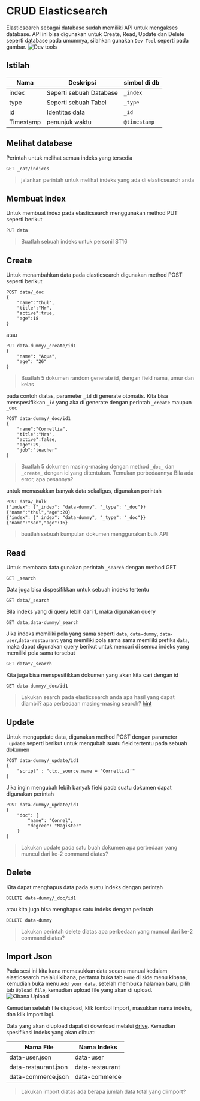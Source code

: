 # CRUD Elasticsearch
Elasticsearch sebagai database sudah memiliki API untuk mengakses database. API ini bisa digunakan untuk Create, Read, Update dan Delete seperti database pada umumnya, silahkan gunakan `Dev Tool` seperti pada gambar.
![Dev tools](https://drive.bssn.go.id/apps/files_sharing/publicpreview/Pc73kGpLY3C7WEq?fileId=2213238&file=/dev_tools.png&x=1536&y=864&a=true)

## Istilah
| Nama | Deskripsi | simbol di db |
| --- | --- | --- |
| index | Seperti sebuah Database | `_index`|
| type | Seperti sebuah Tabel | `_type` |
| id | Identitas data | `_id` |
| Timestamp | penunjuk waktu | `@timestamp` |

## Melihat database
Perintah untuk melihat semua indeks yang tersedia 

    GET _cat/indices

> jalankan perintah untuk melihat indeks yang ada di elasticsearch anda

## Membuat Index
Untuk membuat index pada elasticsearch menggunakan method PUT seperti berikut

    PUT data

> Buatlah sebuah indeks untuk personil ST16

## Create
Untuk menambahkan data pada elasticsearch digunakan method POST seperti berikut

    POST data/_doc
    {
        "name":"thul",
        "title":"Mr",
        "active":true,
        "age":18
    }

atau

    PUT data-dummy/_create/id1
    {
        "name": "Aqua",
        "age": "26"
    }

> Buatlah 5 dokumen random generate id, dengan field nama, umur dan kelas

pada contoh diatas, parameter `_id` di generate otomatis. Kita bisa menspesifikkan `_id` yang aka di generate dengan perintah `_create` maupun `_doc`

    POST data-dummy/_doc/id1
    {
        "name":"Cornellia",
        "title":"Mrs",
        "active":false,
        "age":29,
        "job":"teacher"
    }

> Buatlah 5 dokumen masing-masing dengan method `_doc_` dan `_create_` dengan id yang ditentukan. Temukan perbedaannya
> Bila ada error, apa pesannya?

untuk memasukkan banyak data sekaligus, digunakan perintah

    POST data/_bulk
    {"index": {"_index": "data-dummy", "_type": "_doc"}}
    {"name":"thul","age":20}
    {"index": {"_index": "data-dummy", "_type": "_doc"}}
    {"name":"san","age":16}

> buatlah sebuah kumpulan dokumen menggunakan bulk API

## Read
Untuk membaca data gunakan perintah `_search` dengan method GET

    GET _search


Data juga bisa dispesifikkan untuk sebuah indeks tertentu

    GET data/_search

Bila indeks yang di query lebih dari 1, maka digunakan query

    GET data,data-dummy/_search

Jika indeks memiliki pola yang sama seperti `data`, `data-dummy`, `data-user`,`data-restaurant` yang memiliki pola sama sama memiliki prefiks `data`, maka dapat digunakan query berikut untuk mencari di semua indeks yang memiliki pola sama tersebut

    GET data*/_search

Kita juga bisa menspesifikkan dokumen yang akan kita cari dengan id

    GET data-dummy/_doc/id1

> Lakukan search pada elasticsearch anda
> apa hasil yang dapat diambil?
> apa perbedaan masing-masing search?
> [hint](https://www.elastic.co/guide/en/elasticsearch/reference/current/search.html) 

## Update
Untuk mengupdate data, digunakan method POST dengan parameter `_update` seperti berikut untuk mengubah suatu field tertentu pada sebuah dokumen

    POST data-dummy/_update/id1
    {
        "script" : "ctx._source.name = 'Cornellia2'"
    }

Jika ingin mengubah lebih banyak field pada suatu dokumen dapat digunakan perintah

    POST data-dummy/_update/id1
    {
        "doc": {
            "name": "Connel",
            "degree": "Magister"
        }
    }

> Lakukan update pada satu buah dokumen
> apa perbedaan yang muncul dari ke-2 command diatas?

## Delete
Kita dapat menghapus data pada suatu indeks dengan perintah

    DELETE data-dummy/_doc/id1

atau kita juga bisa menghapus satu indeks dengan perintah

    DELETE data-dummy

> Lakukan perintah delete diatas 
> apa perbedaan yang muncul dari ke-2 command diatas?

## Import Json
Pada sesi ini kita kana memasukkan data secara manual kedalam elasticsearch melalui kibana, pertama buka tab `Home` di side menu kibana, kemudian buka menu `Add your data`, setelah membuka halaman baru, pilih tab `Upload file`, kemudian upload file yang akan di upload.
![Kibana Upload](https://drive.bssn.go.id/apps/files_sharing/publicpreview/Pc73kGpLY3C7WEq?fileId=2213976&file=/upload_kibana.png&x=1536&y=864&a=true)

Kemudian setelah file diupload, klik tombol Import, masukkan nama indeks, dan klik Import lagi. 

Data yang akan diupload dapat di download melalui [drive](https://drive.bssn.go.id/s/tqjTj2pbgiTcDrd). Kemudian spesifikasi indeks yang akan dibuat:

| Nama File | Nama Indeks |
| --- | --- |
| data-user.json | data-user |
| data-restaurant.json | data-restaurant |
| data-commerce.json | data-commerce |


> Lakukan import diatas
> ada berapa jumlah data total yang diimport?